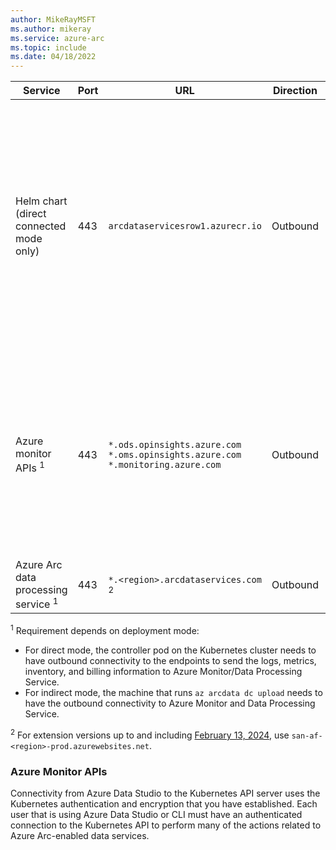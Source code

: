 ```yaml
---
author: MikeRayMSFT
ms.author: mikeray
ms.service: azure-arc
ms.topic: include
ms.date: 04/18/2022
---
```



|**Service**|**Port**|**URL**|**Direction**|**Notes**|
|--|--|--|--|--|
| Helm chart (direct connected mode only) | 443 | `arcdataservicesrow1.azurecr.io` | Outbound |Provisions the Azure Arc data controller bootstrapper and cluster level objects, such as custom resource definitions, cluster roles, and cluster role bindings, is pulled from an Azure Container Registry. | 
| Azure monitor APIs <sup>1</sup> | 443 |`*.ods.opinsights.azure.com`<br/>`*.oms.opinsights.azure.com`<br/>`*.monitoring.azure.com` | Outbound | Azure Data Studio and Azure CLI connect to the Azure Resource Manager APIs to send and retrieve data to and from Azure for some features. See [Azure Monitor APIs](#azure-monitor-apis). |
| Azure Arc data processing service <sup>1</sup>| 443 |`*.<region>.arcdataservices.com` <sup>2</sup> | Outbound | |

<sup>1</sup> Requirement depends on deployment mode:

  - For direct mode, the controller pod on the Kubernetes cluster needs to have outbound connectivity to the endpoints to send the logs, metrics, inventory, and billing information to Azure Monitor/Data Processing Service. 
  - For indirect mode, the machine that runs `az arcdata dc upload` needs to have the outbound connectivity to Azure Monitor and Data Processing Service.

<sup>2</sup> For extension versions up to and including [February 13, 2024](../release-notes.md#february-13-2024), use `san-af-<region>-prod.azurewebsites.net`.

### Azure Monitor APIs

Connectivity from Azure Data Studio to the Kubernetes API server uses the Kubernetes authentication and encryption that you have established.  Each user that is using Azure Data Studio or CLI must have an authenticated connection to the Kubernetes API to perform many of the actions related to Azure Arc-enabled data services.
